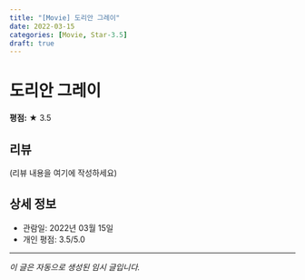 ```yaml
---
title: "[Movie] 도리안 그레이"
date: 2022-03-15
categories: [Movie, Star-3.5]
draft: true
---
```


# 도리안 그레이

**평점:** ★ 3.5

## 리뷰

(리뷰 내용을 여기에 작성하세요)

## 상세 정보

- 관람일: 2022년 03월 15일
- 개인 평점: 3.5/5.0

---

*이 글은 자동으로 생성된 임시 글입니다.*
